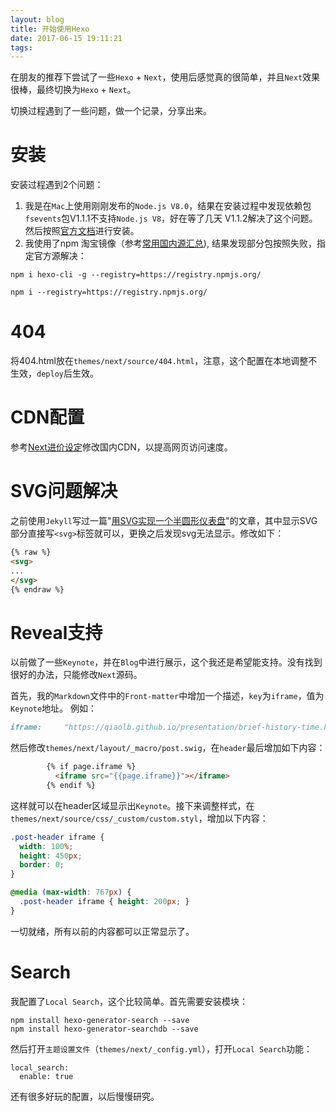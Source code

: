 ```yaml
---
layout: blog
title: 开始使用Hexo
date: 2017-06-15 19:11:21
tags:
---
```


在朋友的推荐下尝试了一些`Hexo` + `Next`，使用后感觉真的很简单，并且`Next`效果很棒，最终切换为`Hexo` + `Next`。

切换过程遇到了一些问题，做一个记录，分享出来。

<!-- more -->

# 安装
安装过程遇到2个问题：
1. 我是在`Mac`上使用刚刚发布的`Node.js V8.0`，结果在安装过程中发现依赖包`fsevents`包V1.1.1不支持`Node.js V8`，好在等了几天 V1.1.2解决了这个问题。然后按照[官方文档](https://hexo.io/zh-cn/docs)进行安装。
2. 我使用了npm 淘宝镜像（参考[常用国内源汇总](/2017/03/19/china-source)), 结果发现部分包按照失败，指定官方源解决：
```npm
npm i hexo-cli -g --registry=https://registry.npmjs.org/

npm i --registry=https://registry.npmjs.org/
```

# 404
将404.html放在`themes/next/source/404.html`，注意，这个配置在本地调整不生效，`deploy`后生效。

# CDN配置
参考[Next进价设定](http://theme-next.iissnan.com/advanced-settings.html)修改国内CDN，以提高网页访问速度。

# SVG问题解决
之前使用`Jekyll`写过一篇"[用SVG实现一个半圆形仪表盘](/2017/03/11/svg-circle)"的文章，其中显示SVG部分直接写`<svg>`标签就可以，更换之后发现svg无法显示。修改如下：
```html
{% raw %}
<svg>
...
</svg>
{% endraw %}
```

# Reveal支持
以前做了一些`Keynote`，并在`Blog`中进行展示，这个我还是希望能支持。没有找到很好的办法，只能修改`Next`源码。

首先，我的`Markdown`文件中的`Front-matter`中增加一个描述，`key`为`iframe`，值为`Keynote`地址。
例如：

```markdown
iframe:     "https://qiaolb.github.io/presentation/brief-history-time.html"
```

然后修改`themes/next/layout/_macro/post.swig`，在`header`最后增加如下内容：
```html
        {% if page.iframe %}
          <iframe src="{{page.iframe}}"></iframe>
        {% endif %}
```

这样就可以在header区域显示出`Keynote`。接下来调整样式，在`themes/next/source/css/_custom/custom.styl`，增加以下内容：

```css
.post-header iframe {
  width: 100%;
  height: 450px;
  border: 0;
}

@media (max-width: 767px) {
  .post-header iframe { height: 200px; }
}
```

一切就绪，所有以前的内容都可以正常显示了。

# Search

我配置了`Local Search`，这个比较简单。首先需要安装模块：

```npm
npm install hexo-generator-search --save
npm install hexo-generator-searchdb --save
```

然后打开`主题设置文件`（`themes/next/_config.yml`），打开`Local Search`功能：
```
local_search:
  enable: true
```



还有很多好玩的配置，以后慢慢研究。
